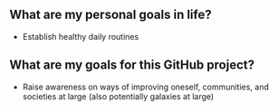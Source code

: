 ## What are my personal goals in life?
- Establish healthy daily routines

## What are my goals for this GitHub project?
- Raise awareness on ways of improving oneself, communities, and societies at large (also potentially galaxies at large)
